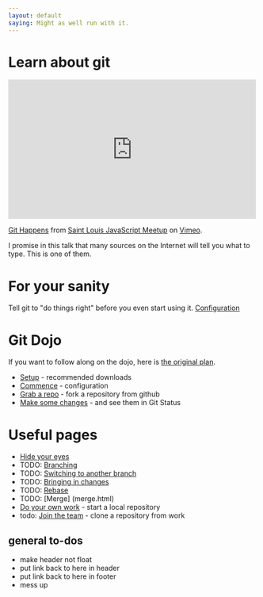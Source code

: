 ```yaml
---
layout: default
saying: Might as well run with it.
---
```


# Learn about git 

<iframe src="http://player.vimeo.com/video/46010208" width="500" height="281" frameborder="0" webkitAllowFullScreen mozallowfullscreen allowFullScreen></iframe> <p><a href="http://vimeo.com/46010208">Git Happens</a> from <a href="http://vimeo.com/stljs">Saint Louis JavaScript Meetup</a> on <a href="https://vimeo.com">Vimeo</a>.</p>

I promise in this talk that many sources on the Internet will tell you what to type. This is one of them.

# For your sanity
Tell git to "do things right" before you even start using it.
[Configuration](configuration.html)


# Git Dojo
If you want to follow along on the dojo, here is [the original plan](dojo.html). 

* [Setup](setup.html) - recommended downloads
* [Commence](commence.html) - configuration
* [Grab a repo](fork.html) - fork a repository from github
* [Make some changes](status.html) - and see them in Git Status

# Useful pages

* [Hide your eyes](ignore.html)
* TODO: [Branching](branch.html)
* TODO: [Switching to another branch](switchBranch.html)
* TODO: [Bringing in changes](decide.html)
* TODO: [Rebase](rebase.html)
* TODO: [Merge] (merge.html)
* [Do your own work](init.html) - start a local repository
* todo: [Join the team](clone.html) - clone a repository from work

## general to-dos

* make header not float
* put link back to here in header
* put link back to here in footer
* mess up

